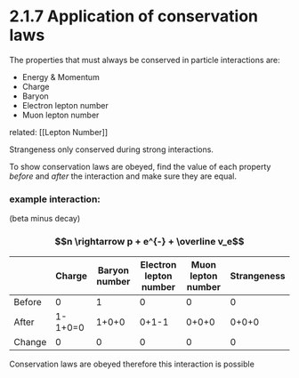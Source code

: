 # 2.1.7 Application of conservation laws

The properties that must always be conserved in particle interactions are:
- Energy & Momentum
- Charge
- Baryon
- Electron lepton number
- Muon lepton number

related:
[[Lepton Number]]

Strangeness only conserved during strong interactions.

To show conservation laws are obeyed, find the value of each property *before* and *after* the interaction and make sure they are equal.

### example interaction:
(beta minus decay)

### $$n \rightarrow p + e^{-} + \overline v_e$$
|        | Charge  | Baryon number | Electron lepton number | Muon lepton number | Strangeness |
| ------ | ------- | ------------- | ---------------------- | ------------------ | ----------- |
| Before | 0       | 1             | 0                      | 0                  | 0            |
| After  | 1-1+0=0 | 1+0+0         | 0+1-1                  | 0+0+0              |  0+0+0           |
| Change | 0       | 0             | 0                      | 0                  |       0      |

Conservation laws are obeyed therefore this interaction is possible
